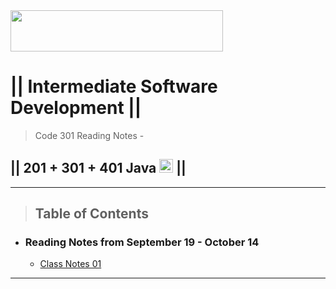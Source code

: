 <img src="https://members-csforall.imgix.net/members/logos/code-fellows-logo-horizontal-2-color-black.png" width="340" height="66">  

# ||  Intermediate Software Development ||

> Code 301 Reading Notes -

## || 201 + 301 + 401 Java <img src="https://www.svgrepo.com/show/184143/java.svg"  width="22" height="22"> ||

---

> ## Table of Contents

- ### Reading Notes from September 19 - October 14

  - [Class Notes 01](./301/class-01.md)

---
